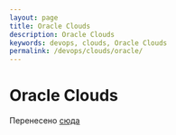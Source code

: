 ```yaml
---
layout: page
title: Oracle Clouds
description: Oracle Clouds
keywords: devops, clouds, Oracle Clouds
permalink: /devops/clouds/oracle/
---
```


# Oracle Clouds

Перенесено [сюда](//docs.gitops.ru/clouds/oracle/)

